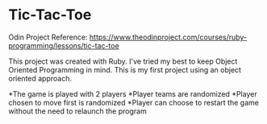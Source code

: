 # Tic-Tac-Toe
Odin Project Reference: https://www.theodinproject.com/courses/ruby-programming/lessons/tic-tac-toe

This project was created with Ruby. I've tried my best to keep Object Oriented Programming in mind. This is my first project using an object oriented approach.

  *The game is played with 2 players
  *Player teams are randomized
  *Player chosen to move first is randomized
  *Player can choose to restart the game without the need to relaunch the program
